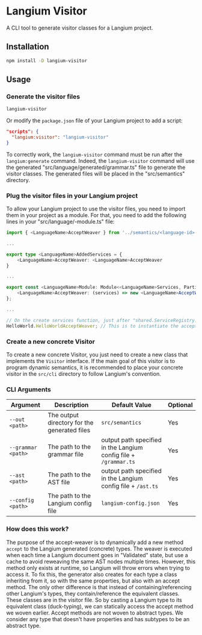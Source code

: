 # Langium Visitor

A CLI tool to generate visitor classes for a Langium project.

## Installation

```bash
npm install -D langium-visitor
```

## Usage

### Generate the visitor files

```bash
langium-visitor
```

Or modify the `package.json` file of your Langium project to add a script:

```json
"scripts": {
  "langium:visitor": "langium-visitor"
}
```

To correctly work, the `langium-visitor` command must be run after the `langium:generate` command.
Indeed, the `langium-visitor` command will use the generated "src/language/generated/grammar.ts" file to generate the visitor classes.
The generated files will be placed in the "src/semantics" directory.

### Plug the visitor files in your Langium project

To allow your Langium project to use the visitor files, you need to import them in your project as a module.
For that, you need to add the following lines in your "src/language/<language-id>-module.ts" file:

```ts
import { <LanguageName>AcceptWeaver } from '../semantics/<language-id>-accept-weaver.js';

...

export type <LanguageName>AddedServices = {
    <LanguageName>AcceptWeaver: <LanguageName>AcceptWeaver
}

...

export const <LanguageName>Module: Module<<LanguageName>Services, PartialLangiumServices & <LanguageName>AddedServices> = {
    <LanguageName>AcceptWeaver: (services) => new <LanguageName>AcceptWeaver(services)
};

...

// On the create services function, just after "shared.ServiceRegistry.register(<LanguageName>);"
HelloWorld.HelloWorldAcceptWeaver; // This is to instantiate the accept weaver
```

### Create a new concrete Visitor

To create a new concrete Visitor, you just need to create a new class that implements the `Visitor` interface.
If the main goal of this visitor is to program dynamic semantics, it is recommended to place your concrete visitor in the `src/cli` directory to follow Langium's convention.

### CLI Arguments

| Argument | Description | Default Value | Optional |
| -------- | ----------- | ------------- | -------- |
| `--out <path>` | The output directory for the generated files | `src/semantics` | Yes |
| `--grammar <path>` | The path to the grammar file | output path specified in the Langium config file + `/grammar.ts` | Yes |
| `--ast <path>` | The path to the AST file | output path specified in the Langium config file + `/ast.ts` | Yes |
| `--config <path>` | The path to the Langium config file | `langium-config.json` | Yes |

### How does this work?

The purpose of the accept-weaver is to dynamically add a new method `accept` to the Langium generated (concrete) types.
The weaver is executed when each time a Langium document goes in "Validated" state, but use a cache to avoid reweaving the same AST nodes multiple times.
However, this method only exists at runtime, so Langium will throw errors when trying to access it.
To fix this, the generator also creates for each type a class inheriting from it, so with the same properties, but also with an accept method.
The only other difference is that instead of containing/referencing other Langium's types, they contain/reference the equivalent classes.
These classes are in the visitor file.
So by casting a Langium type to its equivalent class (duck-typing), we can statically access the accept method we woven earlier.
Accept methods are not woven to abstract types.
We consider any type that doesn't have properties and has subtypes to be an abstract type.